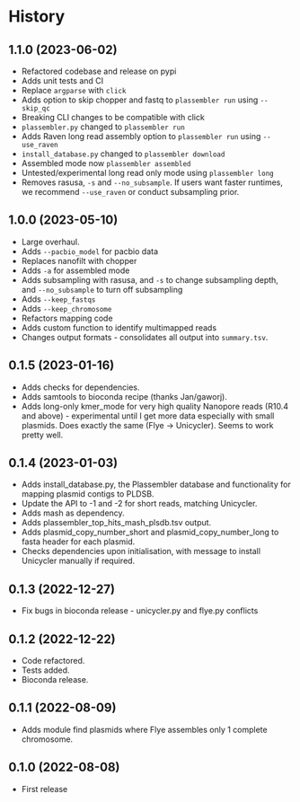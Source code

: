 # History

1.1.0 (2023-06-02)
------------------

* Refactored codebase and release on pypi
* Adds unit tests and CI
* Replace `argparse` with `click`
* Adds option to skip chopper and fastq to `plassembler run` using `--skip_qc`
* Breaking CLI changes to be compatible with click
* `plassembler.py` changed to `plassembler run`
* Adds Raven long read assembly option to `plassembler run` using `--use_raven`
* `install_database.py` changed to `plassembler download`
* Assembled mode now `plassembler assembled`
* Untested/experimental long read only mode using `plassembler long`
* Removes rasusa, `-s` and `--no_subsample`. If users want faster runtimes, we recommend `--use_raven` or conduct subsampling prior.


1.0.0 (2023-05-10)
------------------

* Large overhaul.
* Adds `--pacbio_model` for pacbio data
* Replaces nanofilt with chopper
* Adds `-a` for assembled mode
* Adds subsampling with rasusa, and `-s` to change subsampling depth, and `--no_subsample` to turn off subsampling
* Adds `--keep_fastqs`
* Adds `--keep_chromosome`
* Refactors mapping code 
* Adds custom function to identify multimapped reads
* Changes output formats - consolidates all output into `summary.tsv`.


0.1.5 (2023-01-16)
------------------

* Adds checks for dependencies.
* Adds samtools to bioconda recipe (thanks Jan/gaworj).
* Adds long-only kmer_mode for very high quality Nanopore reads (R10.4 and above) - experimental until I get more data especially with small plasmids. Does exactly the same (Flye -> Unicycler). Seems to work pretty well. 


0.1.4 (2023-01-03)
------------------

* Adds install_database.py, the Plassembler database and functionality for mapping plasmid contigs to PLDSB.
* Update the API to -1 and -2 for short reads, matching Unicycler.
* Adds mash as dependency.
* Adds plassembler_top_hits_mash_plsdb.tsv output.
* Adds plasmid_copy_number_short and plasmid_copy_number_long to fasta header for each plasmid.
* Checks dependencies upon initialisation, with message to install Unicycler manually if required.

0.1.3 (2022-12-27)
------------------

* Fix bugs in bioconda release - unicycler.py and flye.py conflicts

0.1.2 (2022-12-22)
------------------

* Code refactored.
* Tests added.
* Bioconda release.

0.1.1 (2022-08-09)
------------------

* Adds module find plasmids where Flye assembles only 1 complete chromosome.


0.1.0 (2022-08-08)
------------------

* First release
